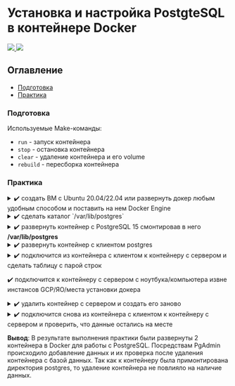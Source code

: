 # Установка и настройка PostgteSQL в контейнере Docker

<p align="left">
    <a href="https://www.docker.com/" target="blank">
        <img src="https://img.shields.io/badge/docker-%230db7ed.svg?style=for-the-badge&logo=docker&logoColor=white" />
    </a>
    <a href="https://www.postgresql.org/" target="blank">
        <img src="https://img.shields.io/badge/postgres-%23316192.svg?style=for-the-badge&logo=postgresql&logoColor=white"/>
    </a>
</p>

## Оглавление

- [Подготовка](#подготовка)
- [Практика](#практика)

### Подготовка

Используемые Make-команды:

* `run` - запуск контейнера
* `stop` - остановка контейнера
* `clear` - удаление контейнера и его volume
* `rebuild` - пересборка контейнера

### Практика

<details>
  <summary> ✔️ создать ВМ с Ubuntu 20.04/22.04 или развернуть докер любым удобным способом и поставить на нем Docker Engine</summary>

Установлен Docker для Windows
</details>

<details>
  <summary> ✔️ сделать каталог `/var/lib/postgres`</summary>

В папке с домашней работой сделана директория `postgres`, которая игнорируется в git
</details>

<details>
  <summary> ✔️ развернуть контейнер с PostgreSQL 15 смонтировав в него <b>/var/lib/postgres</b></summary>

* Добавлен `docker-compose` с контейнером `db` для работы с PostgreSQL 15.6
* Указан volumes `./postgres:/var/lib/postgresql/data:rw`

</details>

<details>
  <summary> ✔️ развернуть контейнер с клиентом postgres</summary>

Добавлен `docker-compose` с контейнером `client` для работы с PgAdmin
</details>

<details>
  <summary> ✔️ подключится из контейнера с клиентом к контейнеру с сервером и сделать таблицу с парой строк</summary>

Данные для подключения к серверу:

- host: `host.docker.internal`
- port: `5434`
- user: `postgres`
- password: `postgres`
- database: `postgres`

Добавление данных:

  ```sql
  CREATE TABLE databases
  (
      id             serial PRIMARY KEY,
      is_open_source boolean,
      dbms_name      text
  );
INSERT INTO databases (is_open_source, dbms_name)
VALUES (TRUE, 'PostgreSQL'),
       (FALSE, 'Oracle'),
       (TRUE, 'MySQL'),
       (FALSE, 'MS SQL Server');
SELECT *
from databases;
  ```

Пример подключения к серверу и добавления тестовых данных:

![Подключение к серверу и добавление данных](./gifs/link-to-server.gif)
</details>

✔️ подключится к контейнеру с сервером с ноутбука/компьютера извне инстансов GCP/ЯО/места установки докера


<details>
  <summary> ✔️ удалить контейнер с сервером и создать его заново</summary>

Команда для удаления с предварительной остановкой контейнера:

```shell
docker stop hw_02-db-1 && docker rm hw_02-db-1
```

Команда для запуска контейнера:

```shell
docker-compose up -d db
```

</details>

<details>
  <summary> ✔️ подключится снова из контейнера с клиентом к контейнеру с сервером и проверить, что данные остались на месте</summary>

Пример проверки примонтированного каталога данных после удаления контейнера:

![Проверка наличия данных](./gifs/check-data.gif)
</details>


**Вывод**: В результате выполнения практики были развернуты 2 контейнера в Docker для работы с PostgreSQL. Посредствам PgAdmin происходило добавление данных и их проверка после удаления контейнера с базой данных. Так как к контейнеру была примонтирована директория postgres, то удаление контейнера не повлияло на наличие данных.
